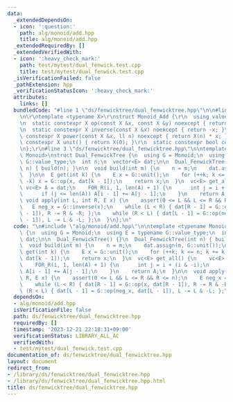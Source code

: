 ```yaml
---
data:
  _extendedDependsOn:
  - icon: ':question:'
    path: alg/monoid/add.hpp
    title: alg/monoid/add.hpp
  _extendedRequiredBy: []
  _extendedVerifiedWith:
  - icon: ':heavy_check_mark:'
    path: test/mytest/dual_fenwick.test.cpp
    title: test/mytest/dual_fenwick.test.cpp
  _isVerificationFailed: false
  _pathExtension: hpp
  _verificationStatusIcon: ':heavy_check_mark:'
  attributes:
    links: []
  bundledCode: "#line 1 \"ds/fenwicktree/dual_fenwicktree.hpp\"\n\n#line 2 \"alg/monoid/add.hpp\"\
    \n\r\ntemplate <typename X>\r\nstruct Monoid_Add {\r\n  using value_type = X;\r\
    \n  static constexpr X op(const X &x, const X &y) noexcept { return x + y; }\r\
    \n  static constexpr X inverse(const X &x) noexcept { return -x; }\r\n  static\
    \ constexpr X power(const X &x, ll n) noexcept { return X(n) * x; }\r\n  static\
    \ constexpr X unit() { return X(0); }\r\n  static constexpr bool commute = true;\r\
    \n};\r\n#line 3 \"ds/fenwicktree/dual_fenwicktree.hpp\"\n\ntemplate <typename\
    \ Monoid>\nstruct Dual_FenwickTree {\n  using G = Monoid;\n  using E = typename\
    \ G::value_type;\n  int n;\n  vector<E> dat;\n\n  Dual_FenwickTree() {}\n  Dual_FenwickTree(int\
    \ n) { build(n); }\n\n  void build(int m) {\n    n = m;\n    dat.assign(m, G::unit());\n\
    \  }\n\n  E get(int k) {\n    E x = G::unit();\n    for (++k; k <= n; k += k &\
    \ -k) x = G::op(x, dat[k - 1]);\n    return x;\n  }\n  vc<E> get_all() {\n   \
    \ vc<E> A = dat;\n    FOR_R(i, 1, len(A) + 1) {\n      int j = i + (i & -i);\n\
    \      if (j <= len(A)) A[i - 1] += A[j - 1];\n    }\n    return A;\n  }\n\n \
    \ void apply(int L, int R, E x) {\n    assert(0 <= L && L <= R && R <= n);\n \
    \   E neg_x = G::inverse(x);\n    while (L < R) { dat[R - 1] = G::op(x, dat[R\
    \ - 1]), R -= R & -R; };\n    while (R < L) { dat[L - 1] = G::op(neg_x, dat[L\
    \ - 1]), L -= L & -L; };\n  }\n};\n"
  code: "\n#include \"alg/monoid/add.hpp\"\n\ntemplate <typename Monoid>\nstruct Dual_FenwickTree\
    \ {\n  using G = Monoid;\n  using E = typename G::value_type;\n  int n;\n  vector<E>\
    \ dat;\n\n  Dual_FenwickTree() {}\n  Dual_FenwickTree(int n) { build(n); }\n\n\
    \  void build(int m) {\n    n = m;\n    dat.assign(m, G::unit());\n  }\n\n  E\
    \ get(int k) {\n    E x = G::unit();\n    for (++k; k <= n; k += k & -k) x = G::op(x,\
    \ dat[k - 1]);\n    return x;\n  }\n  vc<E> get_all() {\n    vc<E> A = dat;\n\
    \    FOR_R(i, 1, len(A) + 1) {\n      int j = i + (i & -i);\n      if (j <= len(A))\
    \ A[i - 1] += A[j - 1];\n    }\n    return A;\n  }\n\n  void apply(int L, int\
    \ R, E x) {\n    assert(0 <= L && L <= R && R <= n);\n    E neg_x = G::inverse(x);\n\
    \    while (L < R) { dat[R - 1] = G::op(x, dat[R - 1]), R -= R & -R; };\n    while\
    \ (R < L) { dat[L - 1] = G::op(neg_x, dat[L - 1]), L -= L & -L; };\n  }\n};\n"
  dependsOn:
  - alg/monoid/add.hpp
  isVerificationFile: false
  path: ds/fenwicktree/dual_fenwicktree.hpp
  requiredBy: []
  timestamp: '2023-12-21 22:18:31+09:00'
  verificationStatus: LIBRARY_ALL_AC
  verifiedWith:
  - test/mytest/dual_fenwick.test.cpp
documentation_of: ds/fenwicktree/dual_fenwicktree.hpp
layout: document
redirect_from:
- /library/ds/fenwicktree/dual_fenwicktree.hpp
- /library/ds/fenwicktree/dual_fenwicktree.hpp.html
title: ds/fenwicktree/dual_fenwicktree.hpp
---
```

